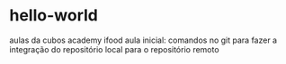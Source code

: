 # hello-world
aulas da cubos academy ifood
aula inicial: comandos no git para fazer a integração do repositório local para o repositório remoto
